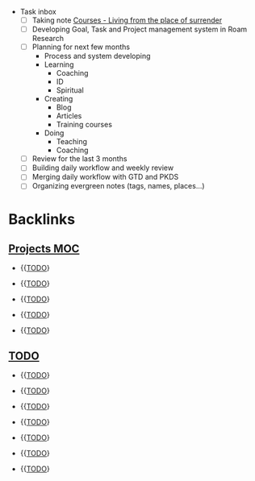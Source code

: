 - Task inbox
    - [ ] Taking note [Courses - Living from the place of surrender](<Courses - Living from the place of surrender.md>)
    - [ ] Developing Goal, Task and Project management system in Roam Research
    - [ ] Planning for next few months
        - Process and system developing
        - Learning
            - Coaching
            - ID
            - Spiritual
        - Creating
            - Blog
            - Articles
            - Training courses
        - Doing
            - Teaching
            - Coaching
    - [ ] Review for the last 3 months
    - [ ] Building daily workflow and weekly review
    - [ ] Merging daily workflow with GTD and PKDS
    - [ ] Organizing evergreen notes (tags, names, places...)

# Backlinks
## [Projects MOC](<Projects MOC.md>)
- {{[TODO](<TODO.md>)}

- {{[TODO](<TODO.md>)}

- {{[TODO](<TODO.md>)}

- {{[TODO](<TODO.md>)}

- {{[TODO](<TODO.md>)}

## [TODO](<TODO.md>)
- {{[TODO](<TODO.md>)}

- {{[TODO](<TODO.md>)}

- {{[TODO](<TODO.md>)}

- {{[TODO](<TODO.md>)}

- {{[TODO](<TODO.md>)}

- {{[TODO](<TODO.md>)}

- {{[TODO](<TODO.md>)}

